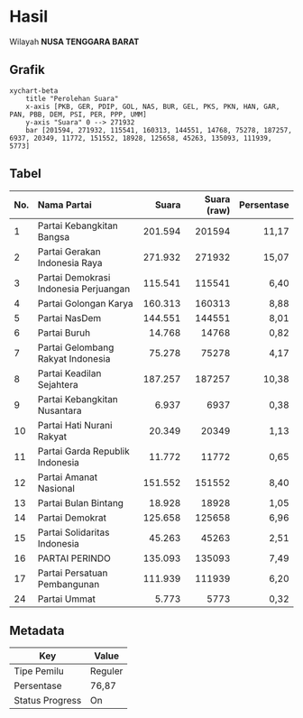 # Hasil

Wilayah **NUSA TENGGARA BARAT**

## Grafik

```mermaid
xychart-beta
    title "Perolehan Suara"
    x-axis [PKB, GER, PDIP, GOL, NAS, BUR, GEL, PKS, PKN, HAN, GAR, PAN, PBB, DEM, PSI, PER, PPP, UMM]
    y-axis "Suara" 0 --> 271932
    bar [201594, 271932, 115541, 160313, 144551, 14768, 75278, 187257, 6937, 20349, 11772, 151552, 18928, 125658, 45263, 135093, 111939, 5773]
```

## Tabel

| No. | Nama Partai                           | Suara   | Suara (raw) | Persentase |
|:--- |:------------------------------------- | -------:| -----------:| ----------:|
| 1   | Partai Kebangkitan Bangsa             | 201.594 | 201594      | 11,17      |
| 2   | Partai Gerakan Indonesia Raya         | 271.932 | 271932      | 15,07      |
| 3   | Partai Demokrasi Indonesia Perjuangan | 115.541 | 115541      | 6,40       |
| 4   | Partai Golongan Karya                 | 160.313 | 160313      | 8,88       |
| 5   | Partai NasDem                         | 144.551 | 144551      | 8,01       |
| 6   | Partai Buruh                          | 14.768  | 14768       | 0,82       |
| 7   | Partai Gelombang Rakyat Indonesia     | 75.278  | 75278       | 4,17       |
| 8   | Partai Keadilan Sejahtera             | 187.257 | 187257      | 10,38      |
| 9   | Partai Kebangkitan Nusantara          | 6.937   | 6937        | 0,38       |
| 10  | Partai Hati Nurani Rakyat             | 20.349  | 20349       | 1,13       |
| 11  | Partai Garda Republik Indonesia       | 11.772  | 11772       | 0,65       |
| 12  | Partai Amanat Nasional                | 151.552 | 151552      | 8,40       |
| 13  | Partai Bulan Bintang                  | 18.928  | 18928       | 1,05       |
| 14  | Partai Demokrat                       | 125.658 | 125658      | 6,96       |
| 15  | Partai Solidaritas Indonesia          | 45.263  | 45263       | 2,51       |
| 16  | PARTAI PERINDO                        | 135.093 | 135093      | 7,49       |
| 17  | Partai Persatuan Pembangunan          | 111.939 | 111939      | 6,20       |
| 24  | Partai Ummat                          | 5.773   | 5773        | 0,32       |


## Metadata

| Key             | Value   |
| --------------- | ------- |
| Tipe Pemilu     | Reguler |
| Persentase      | 76,87   |
| Status Progress | On      |




